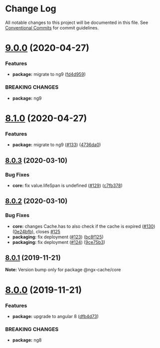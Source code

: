 # Change Log

All notable changes to this project will be documented in this file.
See [Conventional Commits](https://conventionalcommits.org) for commit guidelines.

# [9.0.0](https://github.com/fulls1z3/ngx-cache/compare/v8.1.0...v9.0.0) (2020-04-27)


### Features

* **package:** migrate to ng9 ([fd4d959](https://github.com/fulls1z3/ngx-cache/commit/fd4d959d7f15535a5f54d70defb3b9f58dc7bdf9))


### BREAKING CHANGES

* **package:** ng9





# [8.1.0](https://github.com/fulls1z3/ngx-cache/compare/v8.0.3...v8.1.0) (2020-04-27)


### Features

* **package:** migrate to ng9 ([#133](https://github.com/fulls1z3/ngx-cache/issues/133)) ([4736da0](https://github.com/fulls1z3/ngx-cache/commit/4736da0e30b9c5553c61080f3a1b16887d76ab04))





## [8.0.3](https://github.com/fulls1z3/ngx-cache/compare/v8.0.2...v8.0.3) (2020-03-10)


### Bug Fixes

* **core:** fix value.lifeSpan is undefined ([#129](https://github.com/fulls1z3/ngx-cache/issues/129)) ([c7fb378](https://github.com/fulls1z3/ngx-cache/commit/c7fb3780365835be3e0db3b629ce7992b7e92b24))





## [8.0.2](https://github.com/fulls1z3/ngx-cache/compare/v8.0.1...v8.0.2) (2020-03-10)


### Bug Fixes

* **core:** changes Cache.has to also check if the cache is expired ([#130](https://github.com/fulls1z3/ngx-cache/issues/130)) ([0e24bfb](https://github.com/fulls1z3/ngx-cache/commit/0e24bfb87f2781a54642e7c54b210e1dbc4ded2c)), closes [#125](https://github.com/fulls1z3/ngx-cache/issues/125)
* **packaging:** fix deployment ([#123](https://github.com/fulls1z3/ngx-cache/issues/123)) ([bc8f125](https://github.com/fulls1z3/ngx-cache/commit/bc8f12562601ccd050ff5c7b0f27a6696ce1654d))
* **packaging:** fix deployment ([#124](https://github.com/fulls1z3/ngx-cache/issues/124)) ([9ce75b3](https://github.com/fulls1z3/ngx-cache/commit/9ce75b31817c3c0a74062f41b0b7d4f8858300cd))





## [8.0.1](https://github.com/fulls1z3/ngx-cache/compare/v8.0.0...v8.0.1) (2019-11-21)

**Note:** Version bump only for package @ngx-cache/core





# [8.0.0](https://github.com/fulls1z3/ngx-cache/compare/v6.0.0-rc.1...v8.0.0) (2019-11-21)


### Features

* **package:** upgrade to angular 8 ([dfb4d73](https://github.com/fulls1z3/ngx-cache/commit/dfb4d7328a65ef24fe27a6371e0f90548bb68fbe))


### BREAKING CHANGES

* **package:** ng8
